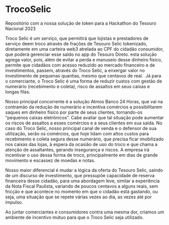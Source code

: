 # TrocoSelic
Repositório com a nossa solução de token para a Hackathon do Tesouro Nacional 2023

Troco Selic
é um serviço, que permitirá que lojistas e prestadores de serviço deem troco através de frações de Tesouro Selic tokenizado, diretamente em uma carteira web3 atrelada ao CPF do cidadão consumidor, que poderá gerenciar esse saldo no app do Tesouro Direto.
esta solução agrega valor, pois, além de evitar a perda e manuseio desse dinheiro físico, permite que cidadãos com acesso reduzido ao mercado financeiro e de investimentos, passem, através do Troco Selic, a enxergar valor no investimento de pequenas quantias, mesmo que centavos de real. 
Já para o comerciante, o Troco Selic é uma forma de reduzir custos com gestão de numerário (recebimento e coleta), risco de assaltos em seus caixas e longas filas.

Nosso principal concorrente é a solução Atmos Banco 24 Horas, que vai na contramão da redução de numerário e incentiva comércios a possibilitarem saques em dinheiro físico por parte de seus clientes, tornando-os “pequenos caixas eletrônicos”. Cabe avaliar que tal situação pode aumentar os riscos de assaltos a esses comércios e a seus clientes em sua saída.
No caso do Troco Selic, nosso principal canal de venda e o defensor de sua utilização, serão os comércios, que hoje lidam com altos custos para recebimento e coleta segura desse numerário, que precisa ficar imobilizado nos caixas das lojas, à espera da ocasião de uso do troco e que chama a atenção de assaltantes, gerando insegurança e riscos. A empresa irá incentivar o uso dessa forma de troco, principalmente em dias de grande movimento e escassez de moedas e notas.

Nosso maior diferencial é mudar a lógica da oferta do Tesouro Selic, saindo de um discurso de investimento, que pressupõe capacidade de reserva financeira desse cidadão, para uma abordagem leve, similar a experiência da Nota Fiscal Paulista, variando de poucos centavos a alguns reais, sem fricção e que acontece no momento em que o cidadão está gastando, ou seja, uma situação que se repete várias vezes ao dia, as vezes até por impulso.

Ao juntar comerciantes e consumidores contra uma mesma dor, criamos um ambiente de incentivo mútuo para que o Troco Selic seja utilizado.
